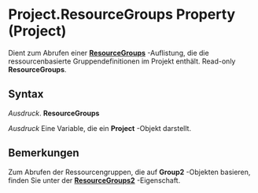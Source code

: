 
# Project.ResourceGroups Property (Project)

Dient zum Abrufen einer  **[ResourceGroups](37bd0f3a-4d0e-1311-4409-ed31e0fe2e3a.md)** -Auflistung, die die ressourcenbasierte Gruppendefinitionen im Projekt enthält. Read-only **ResourceGroups**.


## Syntax

 _Ausdruck_. **ResourceGroups**

 _Ausdruck_ Eine Variable, die ein **Project** -Objekt darstellt.


## Bemerkungen

Zum Abrufen der Ressourcengruppen, die auf  **Group2** -Objekten basieren, finden Sie unter der **[ResourceGroups2](2edec49b-2deb-b758-5d27-808ee391d994.md)** -Eigenschaft.

